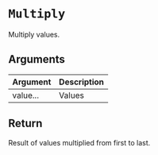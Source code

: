 # `Multiply`

Multiply values.

## Arguments

| Argument | Description |
| -------- | ----------- |
| value... | Values      |

## Return

Result of values multiplied from first to last.
